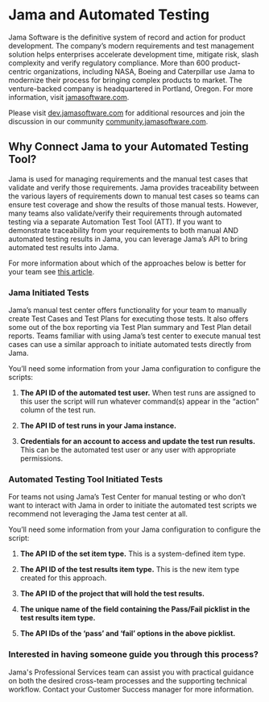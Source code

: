 # Jama and Automated Testing

Jama Software is the definitive system of record and action for product development. The company’s modern requirements and test management solution helps enterprises accelerate development time, mitigate risk, slash complexity and verify regulatory compliance. More than 600 product-centric organizations, including NASA, Boeing and Caterpillar use Jama to modernize their process for bringing complex products to market. The venture-backed company is headquartered in Portland, Oregon. For more information, visit [jamasoftware.com](http://jamasoftware.com).

Please visit [dev.jamasoftware.com](http://dev.jamasoftware.com) for additional resources and join the discussion in our community [community.jamasoftware.com](http://community.jamasoftware.com).

## Why Connect Jama to your Automated Testing Tool?
Jama is used for managing requirements and the manual test cases that validate and verify those requirements.  Jama provides traceability between the various layers of requirements down to manual test cases so teams can ensure test coverage and show the results of those manual tests.  However, many teams also validate/verify their requirements through automated testing via a separate Automation Test Tool (ATT).  If you want to demonstrate traceability from your requirements to both manual AND automated testing results in Jama, you can leverage Jama’s API to bring automated test results into Jama.

For more information about which of the approaches below is better for your team see [this article](http://success.jamasoftware.com/resources/connecting-jama-to-your-automated-testing-tool/).

### Jama Initiated Tests
Jama’s manual test center offers functionality for your team to manually create Test Cases and Test Plans for executing those tests.  It also offers some out of the box reporting via Test Plan summary and Test Plan detail reports.  Teams familiar with using Jama’s test center to execute manual test cases can use a similar approach to initiate automated tests directly from Jama.

You’ll need some information from your Jama configuration to configure the scripts:

1. __The API ID of the automated test user.__  When test runs are assigned to this user the script will run whatever command(s) appear in the “action” column of the test run.

2. __The API ID of test runs in your Jama instance.__

3. __Credentials for an account to access and update the test run results.__  This can be the automated test user or any user with appropriate permissions.

### Automated Testing Tool Initiated Tests
For teams not using Jama’s Test Center for manual testing or who don’t want to interact with Jama in order to initiate the automated test scripts we recommend not leveraging the Jama test center at all.

You’ll need some information from your Jama configuration to configure the script:

1. __The API ID of the set item type.__  This is a system-defined item type.

2. __The API ID of the test results item type.__  This is the new item type created for this approach.

3. __The API ID of the project that will hold the test results.__

4. __The unique name of the field containing the Pass/Fail picklist in the test results item type.__

5. __The API IDs of the ‘pass’ and ‘fail’ options in the above picklist.__

### Interested in having someone guide you through this process?
Jama's Professional Services team can assist you with practical guidance on both the desired cross-team processes and the supporting technical workflow.  Contact your Customer Success manager for more information.
